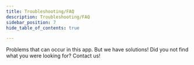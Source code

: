 ```yaml
---
title: Troubleshooting/FAQ
description: Troubleshooting/FAQ
sidebar_position: 7
hide_table_of_contents: true

---
```


Problems that can occur in this app. But we have solutions! Did you not find what you were looking for? Contact us!